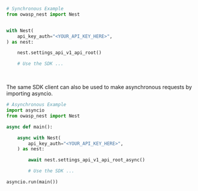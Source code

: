 <!-- Start SDK Example Usage [usage] -->
```python
# Synchronous Example
from owasp_nest import Nest


with Nest(
    api_key_auth="<YOUR_API_KEY_HERE>",
) as nest:

    nest.settings_api_v1_api_root()

    # Use the SDK ...
```

</br>

The same SDK client can also be used to make asynchronous requests by importing asyncio.
```python
# Asynchronous Example
import asyncio
from owasp_nest import Nest

async def main():

    async with Nest(
        api_key_auth="<YOUR_API_KEY_HERE>",
    ) as nest:

        await nest.settings_api_v1_api_root_async()

        # Use the SDK ...

asyncio.run(main())
```
<!-- End SDK Example Usage [usage] -->